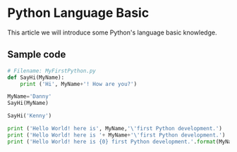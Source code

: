 # Python Language Basic

This article we will introduce some Python's language basic knowledge.

## Sample code

```py
# Filename: MyFirstPython.py
def SayHi(MyName):
    print ('Hi', MyName+'! How are you?')

MyName='Danny'
SayHi(MyName)

SayHi('Kenny')    

print ('Hello World! here is', MyName,'\'first Python development.')
print ('Hello World! here is '+ MyName+'\'first Python development.')
print ('Hello World! here is {0} first Python development.'.format(MyName))
```



